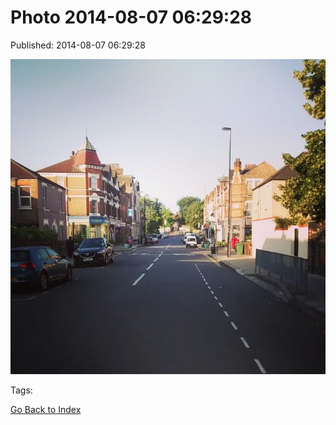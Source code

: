 
# Photo 2014-08-07 06:29:28

Published: 2014-08-07 06:29:28

![](94045181622-0.jpg)

Tags: 

[Go Back to Index](index.md)
